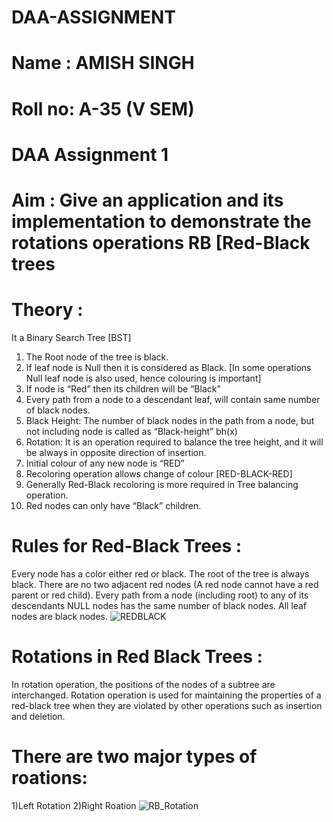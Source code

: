 # DAA-ASSIGNMENT


# Name : AMISH SINGH

# Roll no: A-35 (V SEM)

# DAA Assignment 1

# Aim : Give an application and its implementation to demonstrate the rotations operations RB [Red-Black trees

# Theory :

It a Binary Search Tree [BST]
 1) The Root node of the tree is black.
 2) If leaf node is Null then it is considered as Black. [In some operations
Null leaf node is also used, hence colouring is important]
 3) If node is “Red” then its children will be “Black”
 4) Every path from a node to a descendant leaf, will contain same
number of black nodes.
 5) Black Height: The number of black nodes in the path from a node, but not including node is called as “Black-height” bh(x)
 6) Rotation: It is an operation required to balance the tree height, and it will be always in opposite direction of insertion.
 7) Initial colour of any new node is “RED”
 8) Recoloring operation allows change of colour [RED-BLACK-RED]
 9) Generally Red-Black recoloring is more required in Tree balancing
operation.
 10) Red nodes can only have “Black” children.


# Rules for Red-Black Trees :
Every node has a color either red or black.
The root of the tree is always black.
There are no two adjacent red nodes (A red node cannot have a red parent or red child).
Every path from a node (including root) to any of its descendants NULL nodes has the same number of black nodes.
All leaf nodes are black nodes.
![REDBLACK](https://user-images.githubusercontent.com/112940949/203837420-9a164ce7-ab15-4ac2-b7ab-bb673260b2b1.jpg)



# Rotations in Red Black Trees :
In rotation operation, the positions of the nodes of a subtree are interchanged. Rotation operation is used for maintaining the properties of a red-black tree when they are violated by other operations such as insertion and deletion.
# There are two major types of roations:
1)Left Rotation
2)Right Roation
![RB_Rotation](https://user-images.githubusercontent.com/112940949/203839934-28c59358-68db-4bc8-a9b6-db8f08648431.jpg)



